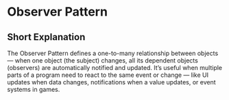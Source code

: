 # Observer Pattern
## Short Explanation
The Observer Pattern defines a one-to-many relationship between objects — when one object (the subject) changes, all its dependent objects (observers) are automatically notified and updated.
It’s useful when multiple parts of a program need to react to the same event or change — like UI updates when data changes, notifications when a value updates, or event systems in games.

